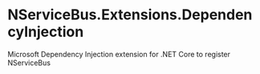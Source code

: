 # NServiceBus.Extensions.DependencyInjection
Microsoft Dependency Injection extension for .NET Core to register NServiceBus
